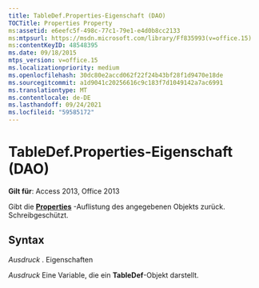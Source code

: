 ```yaml
---
title: TableDef.Properties-Eigenschaft (DAO)
TOCTitle: Properties Property
ms:assetid: e6eefc5f-498c-77c1-79e1-e4d0b8cc2133
ms:mtpsurl: https://msdn.microsoft.com/library/Ff835993(v=office.15)
ms:contentKeyID: 48548395
ms.date: 09/18/2015
mtps_version: v=office.15
ms.localizationpriority: medium
ms.openlocfilehash: 30dc80e2accd062f22f24b43bf28f1d9470e18de
ms.sourcegitcommit: a1d9041c20256616c9c183f7d1049142a7ac6991
ms.translationtype: MT
ms.contentlocale: de-DE
ms.lasthandoff: 09/24/2021
ms.locfileid: "59585172"
---
```

# <a name="tabledefproperties-property-dao"></a>TableDef.Properties-Eigenschaft (DAO)


**Gilt für**: Access 2013, Office 2013

Gibt die **[Properties](properties-collection-dao.md)** -Auflistung des angegebenen Objekts zurück. Schreibgeschützt.

## <a name="syntax"></a>Syntax

*Ausdruck* . Eigenschaften

*Ausdruck* Eine Variable, die ein **TableDef**-Objekt darstellt.

